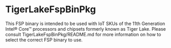# TigerLakeFspBinPkg
This FSP binary is intended to be used with IoT SKUs of the 11th Generation Intel® Core™ processors and chipsets formerly known as Tiger Lake. Please consult TigerLakeFspBinPkg/README.md for more information on how to select the correct FSP binary to use.